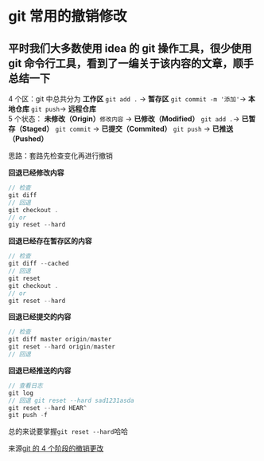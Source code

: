 # git 常用的撤销修改

## 平时我们大多数使用 idea 的 git 操作工具，很少使用 git 命令行工具，看到了一编关于该内容的文章，顺手总结一下

4 个区：git 中总共分为 **工作区** `git add .` -> **暂存区** `git commit -m '添加'`-> **本地仓库** `git push`-> **远程仓库**<br>
5 个状态： **未修改（Origin）**`修改内容` -> **已修改（Modified）** `git add .`-> **已暂存（Staged）** `git commit` -> **已提交（Commited）** `git push` -> **已推送（Pushed）** <br>

思路：套路先检查变化再进行撤销<br>

**回退已经修改内容**

```javascript
// 检查
git diff
// 回退
git checkout .
// or
giy reset --hard
```

**回退已经存在暂存区的内容**

```javascript
// 检查
git diff --cached
// 回退
git reset
git checkout .
// or
git reset --hard
```

**回退已经提交的内容**

```javascript
// 检查
git diff master origin/master
git reset --hard origin/master
// 回退
```

**回退已经推送的内容**

```javascript
// 查看日志
git log
// 回退 git reset --hard sad1231asda
git reset --hard HEAR^
git push -f
```

总的来说要掌握`git reset --hard`哈哈

来源[git 的 4 个阶段的撤销更改](https://mp.weixin.qq.com/s/S33W_L9-taAC-aEuHvZYPQ)
